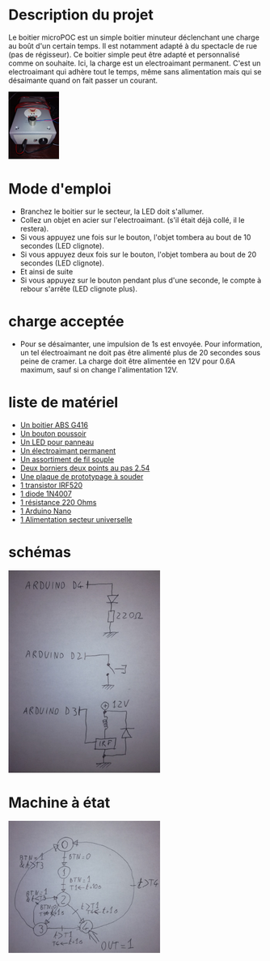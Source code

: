 # Description du projet
Le boitier microPOC est un simple boitier minuteur déclenchant une charge au boût d'un certain temps. Il est notamment adapté à du spectacle de rue (pas de régisseur). Ce boitier simple peut être adapté et personnalisé comme on souhaite. Ici, la charge est un electroaimant permanent. C'est un electroaimant qui adhère tout le temps, même sans alimentation mais qui se désaimante quand on fait passer un courant.

<img src="./photo.jpg" width="100">

# Mode d'emploi
- Branchez le boitier sur le secteur, la LED doit s'allumer.
- Collez un objet en acier sur l'electroaimant. (s'il était déjà collé, il le restera).
- Si vous appuyez une fois sur le bouton, l'objet tombera au bout de 10 secondes (LED clignote).
- Si vous appuyez deux fois sur le bouton, l'objet tombera au bout de 20 secondes (LED clignote).
- Et ainsi de suite
- Si vous appuyez sur le bouton pendant plus d'une seconde, le compte à rebour s'arrête (LED clignote plus).

# charge acceptée
- Pour se désaimanter, une impulsion de 1s est envoyée. Pour information, un tel électroaimant ne doit pas être alimenté plus de 20 secondes sous peine de cramer. La charge doit être alimentée en 12V pour 0.6A maximum, sauf si on change l'alimentation 12V.

# liste de matériel
- [Un boitier ABS G416](https://www.gotronic.fr/art-boitier-abs-g416-6614.htm)
- [Un bouton poussoir](https://www.gotronic.fr/art-bp-noir-etanche-gq2n-19987.htm)
- [Un LED pour panneau](https://www.gotronic.fr/art-voyant-rouge-eco-l3vr-24583.htm)
- [Un électroaimant permanent](https://www.gotronic.fr/art-electroaimant-permanent-12-vcc-pe1212-12-23211.htm)
- [Un assortiment de fil souple](https://www.gotronic.fr/art-assortiment-fcs60-5211.htm)
- [Deux borniers deux points au pas 2.54](https://www.gotronic.fr/art-bornier-sc02-2-54-15468.htm)
- [Une plaque de prototypage à souder](https://www.gotronic.fr/art-plaque-d-essais-double-face-pth30-21532.htm)
- [1 transistor IRF520](https://www.gotronic.fr/art-transistor-irf520n-1489.htm)
- [1 diode 1N4007](https://www.gotronic.fr/art-1n4007-107.htm)
- [1 résistance 220 Ohms](https://www.gotronic.fr/art-10-resistances-1-4w-220-8486-2568.htm)
- [1 Arduino Nano](https://www.gotronic.fr/art-module-arduino-nano-12422.htm)
- [1 Alimentation secteur universelle](https://www.fnac.com/mp40503490/Alimentation-universelle-pour-disque-dur-externe-12V-3A/w-4#omnsearchpos=1)

# schémas

<img src="./schema.jpg" width="300">

# Machine à état

<img src="./fsm.jpg" width="300">